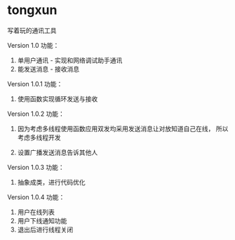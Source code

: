 # tongxun
写着玩的通讯工具

Version 1.0
功能：

1. 单用户通讯 - 实现和网络调试助手通讯
2. 能发送消息 - 接收消息


Version 1.0.1
功能：

1. 使用函数实现循环发送与接收


Version 1.0.2
功能：

1. 因为考虑多线程使用函数应用双发均采用发送消息让对放知道自己在线，
    所以考虑多线程开发

2. 设置广播发送消息告诉其他人

Version 1.0.3
功能：

1. 抽象成类，进行代码优化


Version 1.0.4
功能：

1. 用户在线列表
2. 用户下线通知功能
3. 退出后进行线程关闭
